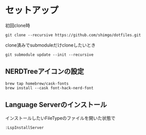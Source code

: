 # セットアップ
初回clone時
```
git clone --recursive https://github.com/shimgo/dotfiles.git
```

clone済みでsubmoduleだけcloneしたいとき
```
git submodule update --init --recursive
```

## NERDTreeアイコンの設定
```
brew tap homebrew/cask-fonts
brew install --cask font-hack-nerd-font
```

## Language Serverのインストール
インストールしたいFileTypeのファイルを開いた状態で
```
:LspInstallServer
```

